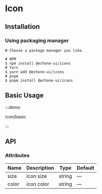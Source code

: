 # Icon

## Installation

### Using packaging manager

```shell
# Choose a package manager you like.

# NPM
$ npm install @echone-ui/icons
# Yarn
$ yarn add @echone-ui/icons
# pnpm
$ pnpm install @echone-ui/icons
```

## Basic Usage

:::demo

icon/basic

:::

<IconList />

## API

### Attributes

| Name  | Description | Type   | Default |
| ----- | ----------- | ------ | ------- |
| size  | icon size   | string | —       |
| color | icon color  | string | —       |
